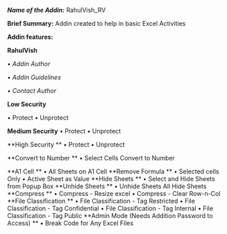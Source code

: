 ***Name of the Addin:*** RahulVish_RV

**Brief Summary:**
Addin created to help in basic Excel Activities

**Addin features:**

 **RahulVish**

  _• Addin Author_
  
  _• Addin Guidelines_
  
  _• Contact Author_  

 **Low Security**
 
  • Protect
  • Unprotect
  
 **Medium Security**
  • Protect
  • Unprotect
  
 **High Security **
  • Protect
  • Unprotect
  
 **Convert to Number **
  • Select Cells Convert to Number
  
 **A1 Cell **
  • All Sheets on A1 Cell
 **Remove Formula **
  • Selected cells Only
  • Active Sheet as Value
 **Hide Sheets **
  • Select and Hide Sheets from Popup Box
 **Unhide Sheets **
  • Unhide Sheets All Hide Sheets
 **Compress **
  • Compress - Resize excel
  • Compress - Clear Row-n-Col
 **File Classification **
  • File Classification - Tag Restricted
  • File Classification - Tag Confidential
  • File Classification - Tag Internal
  • File Classification - Tag Public
 **Admin Mode (Needs Addition Password to Access) **
  • Break Code for Any Excel Files






